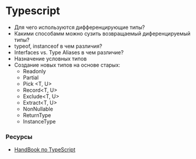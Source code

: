 # Typescript

* Для чего используются дифференцирующие типы?
* Какими способамм можно сузить возвращаемый диференцируемый типы? 
* typeof, instanceof в чем различия?
* Interfaces vs. Type Aliases в чем различие?
* Назначение условных типов
* Создание новых типов на основе старых: 
  * Readonly<T>
  * Partial<T>
  * Pick <T, U>
  * Record<T, U>
  * Exclude<T, U>
  * Extract<T, U>
  * NonNullable<T>
  * ReturnType<T>
  * InstanceType<T>

### Ресурсы
* [HandBook по TypeScript](https://www.typescriptlang.org/docs/handbook/advanced-types.html)